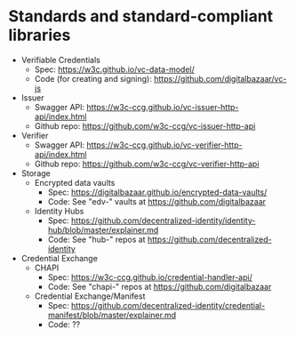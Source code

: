 # Standards and standard-compliant libraries

- Verifiable Credentials
  - Spec: https://w3c.github.io/vc-data-model/ 
  - Code (for creating and signing): https://github.com/digitalbazaar/vc-js
- Issuer
  - Swagger API: https://w3c-ccg.github.io/vc-issuer-http-api/index.html
  - Github repo: https://github.com/w3c-ccg/vc-issuer-http-api
- Verifier
  - Swagger API: https://w3c-ccg.github.io/vc-verifier-http-api/index.html
  - Github repo: https://github.com/w3c-ccg/vc-verifier-http-api
- Storage
  - Encrypted data vaults
    - Spec: https://digitalbazaar.github.io/encrypted-data-vaults/
    - Code: See "edv-" vaults at https://github.com/digitalbazaar
  - Identity Hubs
    - Spec: https://github.com/decentralized-identity/identity-hub/blob/master/explainer.md
    - Code: See "hub-" repos at https://github.com/decentralized-identity
- Credential Exchange
  - CHAPI
    - Spec: https://w3c-ccg.github.io/credential-handler-api/ 
    - Code: See "chapi-" repos at https://github.com/digitalbazaar
  - Credential Exchange/Manifest
    - Spec: https://github.com/decentralized-identity/credential-manifest/blob/master/explainer.md
    - Code: ??
